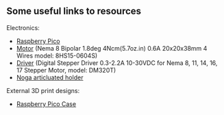 ## Some useful links to resources

Electronics:
- [Raspberry Pico](https://www.raspberrypi.com/products/raspberry-pi-pico/) 
- [Motor](https://www.omc-stepperonline.com/fr/nema-8-bipolaire-1-8deg-4ncm-5-7oz-in-0-6a-6v-20x20x38mm-4-fils-8hs15-0604s?srsltid=AfmBOopk5yiqgoLouQ6k0vKjGUFTYhUCFirBDUTsyYDL8u_syfw4GUZw) (Nema 8 Bipolar 1.8deg 4Ncm(5.7oz.in) 0.6A 20x20x38mm 4 Wires model: 8HS15-0604S)
- [Driver](https://www.omc-stepperonline.com/fr/pilote-numerique-pas-a-pas-0-3-2-2a-10-30vdc-pour-nema-8-11-14-16-17-moteur-pas-a-pas-dm320t?srsltid=AfmBOor4CZzB0a09o4nP59VcgGCvBjCYBjOBE6GV5xBhgGucQqpYNq2G) (Digital Stepper Driver 0.3-2.2A 10-30VDC for Nema 8, 11, 14, 16, 17 Stepper Motor, model: DM320T)
- [Noga articluated holder](https://www.noga.com/Products/afat/Articulated%20Holders%20FAT) 

External 3D print designs:
- [Raspberry Pico Case](https://www.thingiverse.com/thing:4737733)

